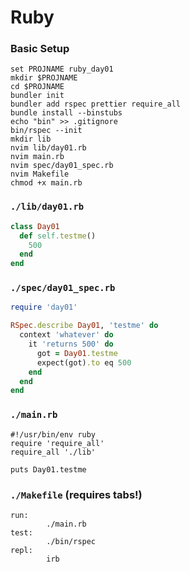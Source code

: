 # Ruby

### Basic Setup
```
set PROJNAME ruby_day01
mkdir $PROJNAME
cd $PROJNAME
bundler init
bundler add rspec prettier require_all
bundle install --binstubs
echo "bin" >> .gitignore
bin/rspec --init
mkdir lib
nvim lib/day01.rb
nvim main.rb
nvim spec/day01_spec.rb
nvim Makefile
chmod +x main.rb
```

### `./lib/day01.rb`
```ruby
class Day01
  def self.testme()
    500
  end
end
```

### `./spec/day01_spec.rb`
```ruby
require 'day01'

RSpec.describe Day01, 'testme' do
  context 'whatever' do
    it 'returns 500' do
      got = Day01.testme
      expect(got).to eq 500
    end
  end
end
```

### `./main.rb`
```
#!/usr/bin/env ruby
require 'require_all'
require_all './lib'

puts Day01.testme
```

### `./Makefile` (requires tabs!)
```
run:
        ./main.rb
test:
        ./bin/rspec
repl:
        irb
```
